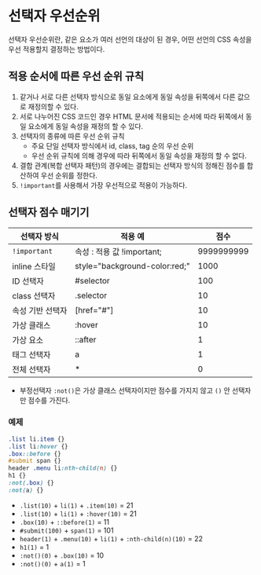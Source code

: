 # 선택자 우선순위

선택자 우선순위란, 같은 요소가 여러 선언의 대상이 된 경우, 어떤 선언의 CSS 속성을 우선 적용할지 결정하는 방법이다.



## 적용 순서에 따른 우선 순위 규칙

1. 같거나 서로 다른 선택자 방식으로 동일 요소에게 동일 속성을 뒤쪽에서 다른 값으로 재정의할 수 있다.
2. 서로 나누어진 CSS 코드인 경우 HTML 문서에 적용되는 순서에 따라 뒤쪽에서 동일 요소에게 동일 속성을 재정의 할 수 있다.
3. 선택자의 종류에 따른 우선 순위 규칙
   * 주요 단일 선택자 방식에서 id, class, tag 순의 우선 순위
   * 우선 순위 규칙에 의해 경우에 따라 뒤쪽에서 동일 속성을 재정의 할 수 없다.
4. 결합 관계(복합 선택자 패턴)의 경우에는 결합되는 선택자 방식의 정해진 점수를 합산하여 우선 순위를 정한다.
5. `!important`를 사용해서 가장 우선적으로 적용이 가능하다.



## 선택자 점수 매기기

| 선택자 방식      | 적용 예                       | 점수       |
| ---------------- | ----------------------------- | ---------- |
| `!important`     | 속성 : 적용 값 !important;    | 9999999999 |
| inline 스타일    | style="background-color:red;" | 1000       |
| ID 선택자        | #selector                     | 100        |
| class 선택자     | .selector                     | 10         |
| 속성 기반 선택자 | [href="#"]                    | 10         |
| 가상 클래스      | :hover                        | 10         |
| 가상 요소        | ::after                       | 1          |
| 태그 선택자      | a                             | 1          |
| 전체 선택자      | *                             | 0          |



* 부정선택자 `:not()`은 가상 클래스 선택자이지만 점수를 가지지 않고 `()` 안 선택자만 점수를 가진다.



### 예제

```css
.list li.item {}
.list li:hover {}
.box::before {}
#submit span {}
header .menu li:nth-child(n) {}
h1 {}
:not(.box) {}
:not(a) {}
```



* `.list(10)` + `li(1)` + `.item(10)` = 21
* `.list(10)` + `li(1)` + `:hover(10)` = 21
* `.box(10)` + `::before(1)` = 11
* `#submit(100)` + `span(1)` = 101
* `header(1)` + `.menu(10)` + `li(1)` + `:nth-child(n)(10)` = 22
* `h1(1)` = 1
* `:not()(0)` + `.box(10)` = 10
* `:not()(0)` + `a(1)` = 1